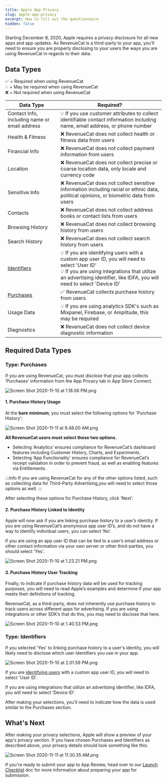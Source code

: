 ```yaml
---
title: Apple App Privacy
slug: apple-app-privacy
excerpt: How to fill out the questionnaire
hidden: false
---
```


Starting December 8, 2020, Apple requires a privacy disclosure for all new apps and app updates. As RevenueCat is a third-party to your app, you’ll need to ensure you are properly disclosing to your users the ways you are using RevenueCat in regards to their data.

## Data Types

✅ = Required when using RevenueCat  
💡 = May be required when using RevenueCat  
❌ = Not required when using RevenueCat

| Data Type                                                                                      | Required?                                                                                                                                                                                                               |
| ---------------------------------------------------------------------------------------------- | ----------------------------------------------------------------------------------------------------------------------------------------------------------------------------------------------------------------------- |
| Contact Info, including name or email address                                                  | 💡 If you use customer attributes to collect identifiable contact information including name, email address, or phone number                                                                                          |
| Health & Fitness                                                                               | ❌ RevenueCat does not collect health or fitness data from users                                                                                                                                                        |
| Financial Info                                                                                 | ❌ RevenueCat does not collect payment information from users                                                                                                                                                           |
| Location                                                                                       | ❌ RevenueCat does not collect precise or coarse location data, only locale and currency code                                                                                                                           |
| Sensitive Info                                                                                 | ❌ RevenueCat does not collect sensitive information including racial or ethnic data, political opinions, or biometric data from users                                                                                  |
| Contacts                                                                                       | ❌ RevenueCat does not collect address books or contact lists from users                                                                                                                                                |
| Browsing History                                                                               | ❌ RevenueCat does not collect browsing history from users                                                                                                                                                              |
| Search History                                                                                 | ❌ RevenueCat does not collect search history from users                                                                                                                                                                |
| [Identifiers](/platform-resources/apple-platform-resources/apple-app-privacy#type-identifiers) | 💡 If you are identifying users with a custom app user ID, you will need to select 'User ID'<br />💡 If you are using integrations that utilize an advertising identifier, like IDFA, you will need to select 'Device ID' |
| [Purchases](/platform-resources/apple-platform-resources/apple-app-privacy#type-purchases)     | ✅ RevenueCat collects purchase history from users                                                                                                                                                                      |
| Usage Data                                                                                     | 💡 If you are using analytics SDK's such as Mixpanel, Firebase, or Amplitude, this may be required                                                                                                                      |
| Diagnostics                                                                                    | ❌ RevenueCat does not collect device diagnostic information                                                                                                                                                            |

## Required Data Types

### Type: Purchases

If you are using RevenueCat, you must disclose that your app collects ‘Purchases’ information from the App Privacy tab in App Store Connect.

![Screen Shot 2020-11-10 at 1.18.06 PM.png](/images/2232c73-Screen_Shot_2020-11-10_at_1.18.06_PM_b358ca0644f6c521ffff666d8d3f7206.png)

#### 1. Purchase History Usage

At the **bare minimum**, you must select the following options for 'Purchase History':

![Screen Shot 2020-11-11 at 9.48.00 AM.png](/images/2330c00-Screen_Shot_2020-11-11_at_9.48.00_AM_24c170525027cbac4606aebb0d1aeca8.png)

**All RevenueCat users must select these two options.**

- Selecting ‘Analytics’ ensures compliance for RevenueCat’s dashboard features including Customer History, Charts, and Experiments.
- Selecting ‘App Functionality’ ensures compliance for RevenueCat’s receipt validation in order to prevent fraud, as well as enabling features via Entitlements.

:::info
If you are using RevenueCat for any of the other options listed, such as collecting data for Third-Party Advertising,you will need to select those options as well.
:::

After selecting these options for Purchase History, click ‘Next’.

#### 2. Purchase History Linked to Identity

Apple will now ask if you are linking purchase history to a user’s identity. If you are using RevenueCat’s anonymous app user ID’s, and do not have a way to identify individual users, you can select ‘No’.

If you are using an app user ID that can be tied to a user’s email address or other contact information via your own server or other third-parties, you should select ‘Yes’.

![Screen Shot 2020-11-10 at 1.23.21 PM.png](/images/1520bb4-Screen_Shot_2020-11-10_at_1.23.21_PM_f3e428ea3afe309e1694d915f409e7fc.png)

#### 3. Purchase History User Tracking

Finally, to indicate if purchase history data will be used for tracking purposes, you will need to read Apple’s examples and determine if your app meets their definitions of tracking.

RevenueCat, as a third-party, does not inherently use purchase history to track users across different apps for advertising. If you are using integrations or other SDK’s that do this, you may need to disclose that here.

![Screen Shot 2020-11-10 at 1.40.53 PM.png](/images/e9c42f6-Screen_Shot_2020-11-10_at_1.40.53_PM_c0950e0272874f05f955bd80e868518d.png)

### Type: Identifiers

If you selected 'Yes' to linking purchase history to a user's identity, you will likely need to disclose which user identifiers you use in your app.

![Screen Shot 2020-11-10 at 2.01.59 PM.png](/images/191ea58-Screen_Shot_2020-11-10_at_2.01.59_PM_f5cabe0552bb9055fd9ba9f0afdac68f.png)

If you are [identifying users](/customers/user-ids) with a custom app user ID, you will need to select 'User ID'.

If you are using integrations that utilize an advertising identifier, like IDFA, you will need to select 'Device ID'.

After making your selections, you'll need to indicate how the data is used similar to the Purchases section.

## What's Next

After making your privacy selections, Apple will show a preview of your app's privacy section. If you have chosen Purchases and Identifiers as described above, your privacy details should look something like this:

![Screen Shot 2020-11-11 at 11.30.35 AM.png](/images/8906e83-Screen_Shot_2020-11-11_at_11.30.35_AM_029440ef978daef4e98c0c0c22991b8b.png)

If you're ready to submit your app to App Review, head over to our [Launch Checklist](/test-and-launch/launch-checklist) doc for more information about preparing your app for submission.
